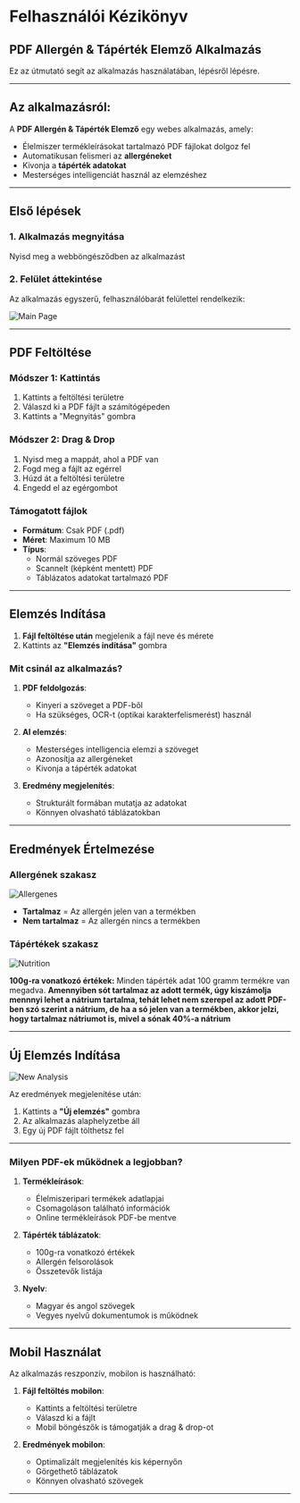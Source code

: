 # Felhasználói Kézikönyv

## PDF Allergén & Tápérték Elemző Alkalmazás

Ez az útmutató segít az alkalmazás használatában, lépésről lépésre.

---

## Az alkalmazásról:

A **PDF Allergén & Tápérték Elemző** egy webes alkalmazás, amely:
- Élelmiszer termékleírásokat tartalmazó PDF fájlokat dolgoz fel
- Automatikusan felismeri az **allergéneket**
- Kivonja a **tápérték adatokat**
- Mesterséges intelligenciát használ az elemzéshez

---

## Első lépések

### 1. Alkalmazás megnyitása

Nyisd meg a webböngésződben az alkalmazást

### 2. Felület áttekintése

Az alkalmazás egyszerű, felhasználóbarát felülettel rendelkezik:

![Main Page](main_page.png)

---

## PDF Feltöltése

### Módszer 1: Kattintás
1. Kattints a feltöltési területre
2. Válaszd ki a PDF fájlt a számítógépeden
3. Kattints a "Megnyitás" gombra

### Módszer 2: Drag & Drop
1. Nyisd meg a mappát, ahol a PDF van
2. Fogd meg a fájlt az egérrel
3. Húzd át a feltöltési területre
4. Engedd el az egérgombot

### Támogatott fájlok
- **Formátum**: Csak PDF (.pdf)
- **Méret**: Maximum 10 MB
- **Típus**: 
  - Normál szöveges PDF
  - Scannelt (képként mentett) PDF
  - Táblázatos adatokat tartalmazó PDF

---

## Elemzés Indítása

1. **Fájl feltöltése után** megjelenik a fájl neve és mérete
2. Kattints az **"Elemzés indítása"** gombra

### Mit csinál az alkalmazás?

1. **PDF feldolgozás**: 
   - Kinyeri a szöveget a PDF-ből
   - Ha szükséges, OCR-t (optikai karakterfelismerést) használ
   
2. **AI elemzés**:
   - Mesterséges intelligencia elemzi a szöveget
   - Azonosítja az allergéneket
   - Kivonja a tápérték adatokat

3. **Eredmény megjelenítés**:
   - Strukturált formában mutatja az adatokat
   - Könnyen olvasható táblázatokban

---

## Eredmények Értelmezése

### Allergének szakasz

![Allergenes](allergenes.png)

- **Tartalmaz** = Az allergén jelen van a termékben
- **Nem tartalmaz** = Az allergén nincs a termékben

### Tápértékek szakasz

![Nutrition](nutrition.png)

**100g-ra vonatkozó értékek:**
Minden tápérték adat 100 gramm termékre van megadva.
**Amennyiben sót tartalmaz az adott termék, úgy kiszámolja mennnyi lehet a nátrium tartalma, tehát lehet nem szerepel az adott PDF-ben szó szerint a nátrium, de ha a só jelen van a termékben, akkor jelzi, hogy tartalmaz nátriumot is, mivel a sónak 40%-a nátrium**

---

## Új Elemzés Indítása

![New Analysis](new_analysis.png)

Az eredmények megjelenítése után:
1. Kattints a **"Új elemzés"** gombra
2. Az alkalmazás alaphelyzetbe áll
3. Egy új PDF fájlt tölthetsz fel

---

### Milyen PDF-ek működnek a legjobban?

1. **Termékleírások**:
   - Élelmiszeripari termékek adatlapjai
   - Csomagoláson található információk
   - Online termékleírások PDF-be mentve

2. **Tápérték táblázatok**:
   - 100g-ra vonatkozó értékek
   - Allergén felsorolások
   - Összetevők listája

3. **Nyelv**: 
   - Magyar és angol szövegek
   - Vegyes nyelvű dokumentumok is működnek

---

## Mobil Használat

Az alkalmazás reszponzív, mobilon is használható:

1. **Fájl feltöltés mobilon**:
   - Kattints a feltöltési területre
   - Válaszd ki a fájlt
   - Mobil böngészők is támogatják a drag & drop-ot

2. **Eredmények mobilon**:
   - Optimalizált megjelenítés kis képernyőn
   - Görgethető táblázatok
   - Könnyen olvasható szövegek

---

